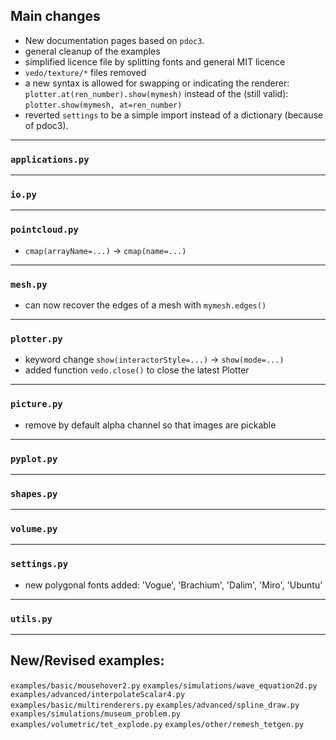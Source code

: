 ## Main changes

- New documentation pages based on `pdoc3`.
- general cleanup of the examples
- simplified licence file by splitting fonts and general MIT licence
- `vedo/texture/*` files removed
- a new syntax is allowed for swapping or indicating the renderer:
  `plotter.at(ren_number).show(mymesh)`
   instead of the (still valid):
  `plotter.show(mymesh, at=ren_number)`
- reverted `settings` to be a simple import instead of a dictionary (because of pdoc3).

---
### `applications.py`

---
### `io.py`

---
### `pointcloud.py`
- `cmap(arrayName=...)` -> `cmap(name=...)`

---
### `mesh.py`
- can now recover the edges of a mesh with `mymesh.edges()`

---
### `plotter.py`

- keyword change `show(interactorStyle=...)` -> `show(mode=...)`
- added function `vedo.close()` to close the latest Plotter

---
### `picture.py`

- remove by default alpha channel so that images are pickable

---
### `pyplot.py`

---
### `shapes.py`

---
### `volume.py`


---
### `settings.py`

- new polygonal fonts added: 'Vogue', 'Brachium', 'Dalim', 'Miro', 'Ubuntu'

---
### `utils.py`


-------------------------

## New/Revised examples:
`examples/basic/mousehover2.py`
`examples/simulations/wave_equation2d.py`
`examples/advanced/interpolateScalar4.py`
`examples/basic/multirenderers.py`
`examples/advanced/spline_draw.py`
`examples/simulations/museum_problem.py`
`examples/volumetric/tet_explode.py`
`examples/other/remesh_tetgen.py`



